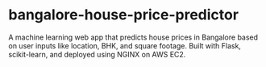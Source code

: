 # bangalore-house-price-predictor
A machine learning web app that predicts house prices in Bangalore based on user inputs like location, BHK, and square footage. Built with Flask, scikit-learn, and deployed using NGINX on AWS EC2.

